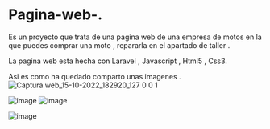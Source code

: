 # Pagina-web-.
Es un proyecto que trata de una pagina web de una empresa de motos en la que puedes comprar una moto , repararla en el apartado de taller . 

La pagina web esta hecha con Laravel , Javascript , Html5 , Css3.

Asi  es  como  ha  quedado  comparto unas  imagenes .
![Captura web_15-10-2022_182920_127 0 0 1](https://user-images.githubusercontent.com/104829600/195997546-5b49cb18-e575-4a6e-9301-90e8679e04b9.jpeg)

![image](https://user-images.githubusercontent.com/104829600/195997656-8a0d3fc8-263f-4559-bb36-4c9d17754743.png)
![image](https://user-images.githubusercontent.com/104829600/195997739-973b5798-6d37-4ef8-9772-60f3fced876a.png)

![image](https://user-images.githubusercontent.com/104829600/195997770-28867bd3-2b11-49c3-b10f-ff626bc24b00.png)
